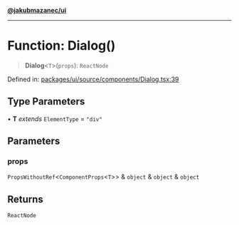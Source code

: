 [**@jakubmazanec/ui**](../README.md)

---

# Function: Dialog()

> **Dialog**\<`T`\>(`props`): `ReactNode`

Defined in:
[packages/ui/source/components/Dialog.tsx:39](https://github.com/jakubmazanec/tools/blob/66e975ab265618dba82f8e4c56654145b7ba4db7/packages/ui/source/components/Dialog.tsx#L39)

## Type Parameters

• **T** _extends_ `ElementType` = `"div"`

## Parameters

### props

`PropsWithoutRef`\<`ComponentProps`\<`T`\>\> & `object` & `object` & `object`

## Returns

`ReactNode`
